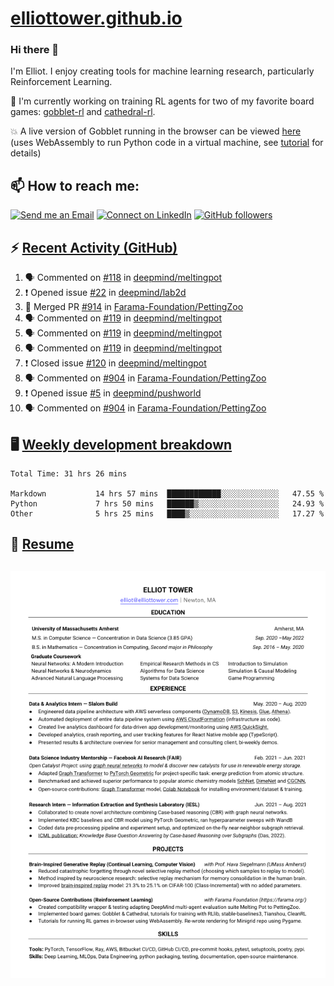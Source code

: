 # [elliottower.github.io](https://github.com/elliottower/elliottower.github.io)

### Hi there 👋

I'm Elliot. I enjoy creating tools for machine learning research, particularly Reinforcement Learning. 

🚀 I'm currently working on training RL agents for two of my favorite board games: [gobblet-rl](https://github.com/elliottower/gobblet-rl) and [cathedral-rl](https://github.com/elliottower/cathedral-rl). 

💥 A live version of Gobblet running in the browser can be viewed [here](https://elliottower.github.io/gobblet-rl/) (uses WebAssembly to run Python code in a virtual machine, see [tutorial](https://github.com/elliottower/gobblet-rl/blob/main/tutorials/WebAssembly/web_assembly.md) for details)


## 📫 How to reach me:

 [![Send me an Email](https://img.shields.io/badge/email-elliot%40elliottower.com-blue)](mailto:elliot@elliottower.com)
 [![Connect on LinkedIn](https://img.shields.io/badge/--linkedin?label=LinkedIn&logo=LinkedIn&style=social)](https://www.linkedin.com/in/elliot-tower)
 [![GitHub followers](https://img.shields.io/github/followers/elliottower?style=social)](https://github.com/elliottower/)
 

## ⚡ [Recent Activity (GitHub)](https://github.com/elliottower)

<!--START_SECTION:activity-->
1. 🗣 Commented on [#118](https://github.com/deepmind/meltingpot/issues/118) in [deepmind/meltingpot](https://github.com/deepmind/meltingpot)
2. ❗️ Opened issue [#22](https://github.com/deepmind/lab2d/issues/22) in [deepmind/lab2d](https://github.com/deepmind/lab2d)
3. 🎉 Merged PR [#914](https://github.com/Farama-Foundation/PettingZoo/pull/914) in [Farama-Foundation/PettingZoo](https://github.com/Farama-Foundation/PettingZoo)
4. 🗣 Commented on [#119](https://github.com/deepmind/meltingpot/issues/119) in [deepmind/meltingpot](https://github.com/deepmind/meltingpot)
5. 🗣 Commented on [#119](https://github.com/deepmind/meltingpot/issues/119) in [deepmind/meltingpot](https://github.com/deepmind/meltingpot)
6. 🗣 Commented on [#119](https://github.com/deepmind/meltingpot/issues/119) in [deepmind/meltingpot](https://github.com/deepmind/meltingpot)
7. ❗️ Closed issue [#120](https://github.com/deepmind/meltingpot/issues/120) in [deepmind/meltingpot](https://github.com/deepmind/meltingpot)
8. 🗣 Commented on [#904](https://github.com/Farama-Foundation/PettingZoo/issues/904) in [Farama-Foundation/PettingZoo](https://github.com/Farama-Foundation/PettingZoo)
9. ❗️ Opened issue [#5](https://github.com/deepmind/pushworld/issues/5) in [deepmind/pushworld](https://github.com/deepmind/pushworld)
10. 🗣 Commented on [#904](https://github.com/Farama-Foundation/PettingZoo/issues/904) in [Farama-Foundation/PettingZoo](https://github.com/Farama-Foundation/PettingZoo)
<!--END_SECTION:activity-->


## 🖥️ [Weekly development breakdown](https://wakatime.com/@elliottower)
<!--START_SECTION:waka-->

```text
Total Time: 31 hrs 26 mins

Markdown           14 hrs 57 mins  ████████████░░░░░░░░░░░░░   47.55 %
Python             7 hrs 50 mins   ██████▒░░░░░░░░░░░░░░░░░░   24.93 %
Other              5 hrs 25 mins   ████▒░░░░░░░░░░░░░░░░░░░░   17.27 %
```

<!--END_SECTION:waka-->


## 📄 [Resume](https://elliottower.github.io/src/pdf/resume.pdf)

<!-- PDF-TO-MARKDOWN:START -->
![Page 1](src/png/page1.png "Page 1")
---
<!-- PDF-TO-MARKDOWN:END -->
